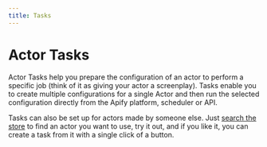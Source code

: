 ```yaml
---
title: Tasks
---
```


# [](./tasks)Actor Tasks

Actor Tasks help you prepare the configuration of an actor to perform a specific job (think of it as giving your actor a screenplay). Tasks enable you to create multiple configurations for a single Actor and then run the selected configuration directly from the Apify platform, scheduler or API.

Tasks can also be set up for actors made by someone else. Just [search the store](https://apify.com/store) to find an actor you want to use, try it out, and if you like it, you can create a task from it with a single click of a button.
